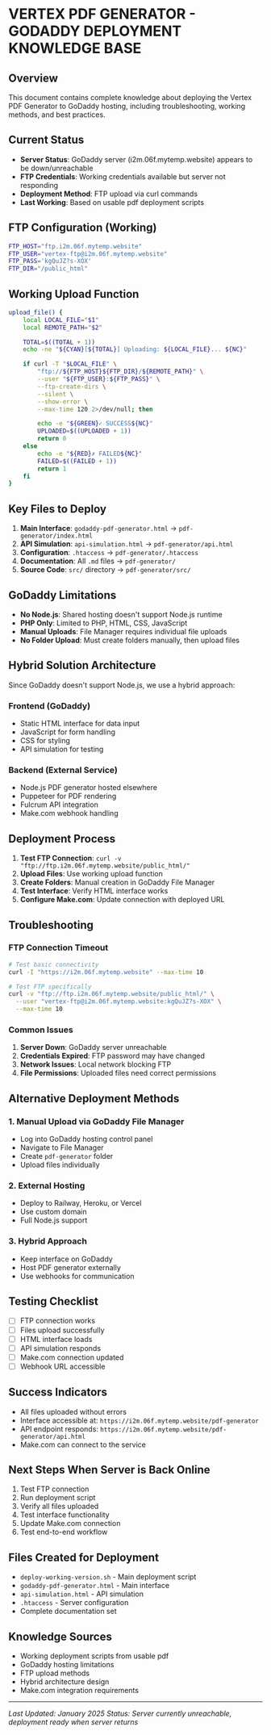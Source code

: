 # VERTEX PDF GENERATOR - GODADDY DEPLOYMENT KNOWLEDGE BASE

## Overview
This document contains complete knowledge about deploying the Vertex PDF Generator to GoDaddy hosting, including troubleshooting, working methods, and best practices.

## Current Status
- **Server Status**: GoDaddy server (i2m.06f.mytemp.website) appears to be down/unreachable
- **FTP Credentials**: Working credentials available but server not responding
- **Deployment Method**: FTP upload via curl commands
- **Last Working**: Based on usable pdf deployment scripts

## FTP Configuration (Working)
```bash
FTP_HOST="ftp.i2m.06f.mytemp.website"
FTP_USER="vertex-ftp@i2m.06f.mytemp.website"
FTP_PASS='kgQuJZ?s-XOX'
FTP_DIR="/public_html"
```

## Working Upload Function
```bash
upload_file() {
    local LOCAL_FILE="$1"
    local REMOTE_PATH="$2"

    TOTAL=$((TOTAL + 1))
    echo -ne "${CYAN}[${TOTAL}] Uploading: ${LOCAL_FILE}... ${NC}"

    if curl -T "$LOCAL_FILE" \
        "ftp://${FTP_HOST}${FTP_DIR}/${REMOTE_PATH}" \
        --user "${FTP_USER}:${FTP_PASS}" \
        --ftp-create-dirs \
        --silent \
        --show-error \
        --max-time 120 2>/dev/null; then

        echo -e "${GREEN}✓ SUCCESS${NC}"
        UPLOADED=$((UPLOADED + 1))
        return 0
    else
        echo -e "${RED}✗ FAILED${NC}"
        FAILED=$((FAILED + 1))
        return 1
    fi
}
```

## Key Files to Deploy
1. **Main Interface**: `godaddy-pdf-generator.html` → `pdf-generator/index.html`
2. **API Simulation**: `api-simulation.html` → `pdf-generator/api.html`
3. **Configuration**: `.htaccess` → `pdf-generator/.htaccess`
4. **Documentation**: All `.md` files → `pdf-generator/`
5. **Source Code**: `src/` directory → `pdf-generator/src/`

## GoDaddy Limitations
- **No Node.js**: Shared hosting doesn't support Node.js runtime
- **PHP Only**: Limited to PHP, HTML, CSS, JavaScript
- **Manual Uploads**: File Manager requires individual file uploads
- **No Folder Upload**: Must create folders manually, then upload files

## Hybrid Solution Architecture
Since GoDaddy doesn't support Node.js, we use a hybrid approach:

### Frontend (GoDaddy)
- Static HTML interface for data input
- JavaScript for form handling
- CSS for styling
- API simulation for testing

### Backend (External Service)
- Node.js PDF generator hosted elsewhere
- Puppeteer for PDF rendering
- Fulcrum API integration
- Make.com webhook handling

## Deployment Process
1. **Test FTP Connection**: `curl -v "ftp://ftp.i2m.06f.mytemp.website/public_html/"`
2. **Upload Files**: Use working upload function
3. **Create Folders**: Manual creation in GoDaddy File Manager
4. **Test Interface**: Verify HTML interface works
5. **Configure Make.com**: Update connection with deployed URL

## Troubleshooting

### FTP Connection Timeout
```bash
# Test basic connectivity
curl -I "https://i2m.06f.mytemp.website" --max-time 10

# Test FTP specifically
curl -v "ftp://ftp.i2m.06f.mytemp.website/public_html/" \
  --user "vertex-ftp@i2m.06f.mytemp.website:kgQuJZ?s-XOX" \
  --max-time 10
```

### Common Issues
1. **Server Down**: GoDaddy server unreachable
2. **Credentials Expired**: FTP password may have changed
3. **Network Issues**: Local network blocking FTP
4. **File Permissions**: Uploaded files need correct permissions

## Alternative Deployment Methods

### 1. Manual Upload via GoDaddy File Manager
- Log into GoDaddy hosting control panel
- Navigate to File Manager
- Create `pdf-generator` folder
- Upload files individually

### 2. External Hosting
- Deploy to Railway, Heroku, or Vercel
- Use custom domain
- Full Node.js support

### 3. Hybrid Approach
- Keep interface on GoDaddy
- Host PDF generator externally
- Use webhooks for communication

## Testing Checklist
- [ ] FTP connection works
- [ ] Files upload successfully
- [ ] HTML interface loads
- [ ] API simulation responds
- [ ] Make.com connection updated
- [ ] Webhook URL accessible

## Success Indicators
- All files uploaded without errors
- Interface accessible at: `https://i2m.06f.mytemp.website/pdf-generator`
- API endpoint responds: `https://i2m.06f.mytemp.website/pdf-generator/api.html`
- Make.com can connect to the service

## Next Steps When Server is Back Online
1. Test FTP connection
2. Run deployment script
3. Verify all files uploaded
4. Test interface functionality
5. Update Make.com connection
6. Test end-to-end workflow

## Files Created for Deployment
- `deploy-working-version.sh` - Main deployment script
- `godaddy-pdf-generator.html` - Main interface
- `api-simulation.html` - API simulation
- `.htaccess` - Server configuration
- Complete documentation set

## Knowledge Sources
- Working deployment scripts from usable pdf
- GoDaddy hosting limitations
- FTP upload methods
- Hybrid architecture design
- Make.com integration requirements

---
*Last Updated: January 2025*
*Status: Server currently unreachable, deployment ready when server returns*

